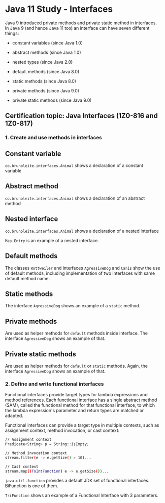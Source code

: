 # Java 11 Study - Interfaces
 
Java 9 introduced private methods and private static method in interfaces. In Java 9 (and hence Java 11 too) an interface can have seven different things:

- constant variables (since Java 1.0)

- abstract methods (since Java 1.0)

- nested types (since Java 2.0)

- default methods (since Java 8.0)

- static methods (since Java 8.0)

- private methods (since Java 9.0)

- private static methods (since Java 9.0) 

## Certification topic: Java Interfaces (1Z0-816 and 1Z0-817)


### 1. Create and use methods in interfaces


## Constant variable
`co.brunoleite.interfaces.Animal` shows a declaration of a constant variable

## Abstract method
`co.brunoleite.interfaces.Animal` shows a declaration of an abstract method

## Nested interface
`co.brunoleite.interfaces.Animal` shows a declaration of a nested interface

`Map.Entry` is an example of a nested interface.

## Default methods

The classes `Rottweiler` and interfaces `AgressiveDog` and `Canis` show the use of default methods, including implementation of two interfaces with same default method name.

## Static methods

The interface `AgressiveDog` shows an example of a `static` method.

## Private methods

Are used as helper methods for `default` methods inside interface.
The interface `AgressiveDog` shows an example of that.

## Private static methods

Are used as helper methods for `default` or `static` methods.
Again, the interface `AgressiveDog` shows an example of that.

### 2. Define and write functional interfaces

Functional interfaces provide target types for lambda expressions and method references. Each functional interface has a single abstract method (SAM), called the functional method for that functional interface, to which the lambda expression's parameter and return types are matched or adapted. 

 Functional interfaces can provide a target type in multiple contexts, such as assignment context, method invocation, or cast context:

```bash
// Assignment context
Predicate<String> p = String::isEmpty;					
```

```bash
// Method invocation context
stream.filter(e -> e.getSize() > 10)...
```

```bash
// Cast context
stream.map((ToIntFunction) e -> e.getSize())...
```

`java.util.function` provides a default JDK set of functional interfaces. BiFunction is one of them.

`TriFunction` shows an example of a Functional Interface with 3 parameters. 